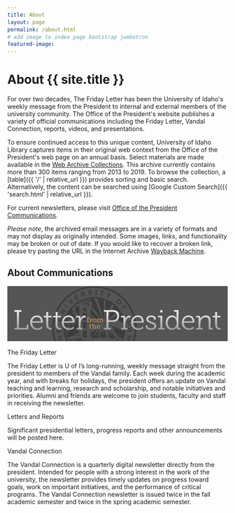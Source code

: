 ```yaml
---
title: About
layout: page
permalink: /about.html
# add image to index page bootstrap jumbotron
featured-image:
---
```


# About {{ site.title }}

For over two decades, The Friday Letter has been the University of Idaho's weekly message from the President to internal and external members of the university community. 
The Office of the President's website publishes a variety of official communications including the Friday Letter, Vandal Connection, reports, videos, and presentations.

To ensure continued access to this unique content, University of Idaho Library captures items in their original web context from the Office of the President's web page on an annual basis.
Select materials are made available in the [Web Archive Collections](https://www.lib.uidaho.edu/digital/webarchive/).
This archive currently contains more than 300 items ranging from 2013 to 2019.
To browse the collection, a [table]({{ '/' | relative_url }}) provides sorting and basic search. 
Alternatively, the content can be searched using [Google Custom Search]({{ 'search.html' | relative_url }}).

For current newsletters, please visit [Office of the President Communications](http://www.uidaho.edu/president/communications).

<div class="alert alert-warning" role="alert">
<em>Please note</em>, the archived email messages are in a variety of formats and may not display as originally intended. Some images, links, and functionality may be broken or out of date. If you would like to recover a broken link, please try pasting the URL in the Internet Archive <a href="https://archive.org/web/" target="_blank" rel="noopener">Wayback Machine</a>.
</div>

## About Communications 

<img src="images/fridayletter-header.jpg" class="img-fluid">

The Friday Letter

The Friday Letter is U of I’s long-running, weekly message straight from the president to members of the Vandal family. Each week during the academic year, and with breaks for holidays, the president offers an update on Vandal teaching and learning, research and scholarship, and notable initiatives and priorities. Alumni and friends are welcome to join students, faculty and staff in receiving the newsletter.

Letters and Reports

Significant presidential letters, progress reports and other announcements will be posted here.

Vandal Connection

The Vandal Connection is a quarterly digital newsletter directly from the president. Intended for people with a strong interest in the work of the university, the newsletter provides timely updates on progress toward goals, work on important initiatives, and the performance of critical programs. The Vandal Connection newsletter is issued twice in the fall academic semester and twice in the spring academic semester.

